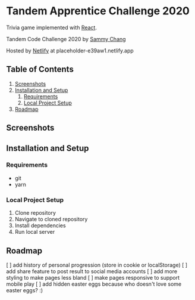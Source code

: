 # Tandem Apprentice Challenge 2020

Trivia game implemented with [React](https://reactjs.org/).

Tandem Code Challenge 2020 by [Sammy Chang](https://github.com/schang1146)

Hosted by [Netlify](https://www.netlify.com/) at placeholder-e39aw1.netlify.app

## Table of Contents

1. [Screenshots](#Screenshots)
2. [Installation and Setup](#Installation-and-Setup)
    1. [Requirements](#Requirements)
    2. [Local Project Setup](#Local-Project-Setup)
3. [Roadmap](#Roadmap)

## Screenshots

## Installation and Setup

### Requirements

-   git
-   yarn

### Local Project Setup

1. Clone repository
2. Navigate to cloned repository
3. Install dependencies
4. Run local server

## Roadmap

[ ] add history of personal progression (store in cookie or localStorage)
[ ] add share feature to post result to social media accounts
[ ] add more styling to make pages less bland
[ ] make pages responsive to support mobile play
[ ] add hidden easter eggs because who doesn't love some easter eggs? :)

